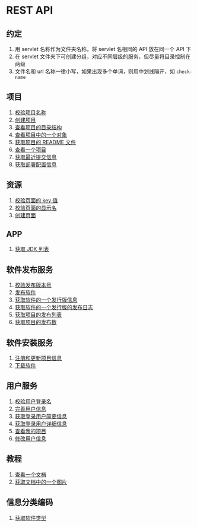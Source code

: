 # REST API

## 约定

1. 用 servlet 名称作为文件夹名称，将 servlet 名相同的 API 放在同一个 API 下
2. 在 servlet 文件夹下可创建分组，对应不同层级的服务，但尽量将目录控制在两级
3. 文件名和 url 名称一律小写，如果出现多个单词，则用中划线隔开，如 `check-name`

## 项目

1. [校验项目名称](./projects/project/check-name.md)
2. [创建项目](./projects/project/create-a-project.md)
3. [查看项目的目录结构](./projects/project/get-a-tree.md)
4. [查看项目中的一个对象](./projects/project/get-a-blob.md)
5. [获取项目的 README 文件](./projects/project/get-the-readme.md)
6. [查看一个项目](./projects/project/get-a-project.md)
7. [获取最近提交信息](./projects/project/get-latest-commit.md)
8. [获取部署配置信息](./projects/deploy/get-deploy-setting.md)

## 资源

1. [校验页面的 key 值](./projects/resource/page/check-key.md)
2. [校验页面的显示名](./projects/resource/page/check-name.md)
3. [创建页面](./projects/resource/page/create-a-page.md)

## APP

1. [获取 JDK 列表](./apps/list-jdks.md)

## 软件发布服务

1. [校验发布版本号](./projects/release/check-version.md)
2. [发布软件](./projects/release/create-a-release.md)
3. [获取软件的一个发行版信息](./projects/release/get-a-release.md)
4. [获取软件的一个发行版的发布日志](./projects/release/get-a-release-log.md)
5. [获取项目的发布列表](./projects/release/list-releases-for-a-project.md)
6. [获取项目的发布数](./projects/release/get-release-count-for-a-project.md)

## 软件安装服务

1. [注册和更新项目信息](https://github.com/blocklang/blocklang-installer/blob/master/docs/API/01_installers.md)
2. [下载软件](https://github.com/blocklang/blocklang-installer/blob/master/docs/API/02_apps.md)

## 用户服务

1. [校验用户登录名](./user/check-login-name.md)
2. [完善用户信息](./user/complete-user-info.md)
3. [获取登录用户简要信息](./user/get-the-authenticated-user.md)
4. [获取登录用户详细信息](./user/get-user-profile.md)
5. [查看我的项目](./user/list-my-projects.md)
6. [修改用户信息](./user/update-user-profile.md)

## 教程

1. [查看一个文档](./docs/get-a-document.md)
2. [获取文档中的一个图片](./docs/get-a-image.md)

## 信息分类编码

1. [获取软件类型](./properties/app-type.md)
